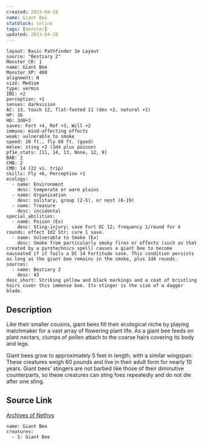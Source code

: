 ```yaml
---
created: 2023-04-28
name: Giant Bee
statblock: inline
tags: [monster]
updated: 2023-04-28
---
```

```statblock
layout: Basic Pathfinder 1e Layout
source: "Bestiary 2"
Monster_CR: 1
name: Giant Bee
Monster_XP: 400
alignment: N
size: Medium
type: vermin
INI: +2
perception: +1
senses: darkvision
AC: 13, touch 12, flat-footed 11 (dex +2, natural +1)
HP: 16
HD: 3d8+3
saves: Fort +4, Ref +3, Will +2
immune: mind-affecting effects
weak: vulnerable to smoke
speed: 20 ft., fly 60 ft. (good)
melee: sting +2 (1d4 plus poison)
pf1e_stats: [11, 14, 13, None, 12, 9]
BAB: 2
CMB: 2
CMD: 14 (22 vs. trip)
skills: Fly +6, Perception +1
ecology:
  - name: Environment
    desc: temperate or warm plains
  - name: Organisation
    desc: solitary, group (2-5), or nest (6-19)
  - name: Treasure
    desc: incidental
special_abilities:
  - name: Poison (Ex)
    desc: Sting-injury; save Fort DC 12; frequency 1/round for 4 rounds; effect 1d2 Str; cure 1 save.
  - name: Vulnerable to Smoke (Ex)
    desc: Smoke from particularly smoky fires or effects (such as that created by a pyrotechnics spell) causes a giant bee to become nauseated if it fails a DC 14 Fortitude save. This condition persists as long as the giant bee remains in the smoke, plus 1d4 rounds.
sources:
  - name: Bestiary 2
    desc: 43
desc_short: Striking yellow and black markings and a coat of bristling hairs cover this immense bee. Its stinger is the size of a dagger blade. 
```
## Description
Like their smaller cousins, giant bees fill their ecological niche by playing matchmaker for a vast array of flowering plant life. As a giant bee feeds on plant nectars, clumps of pollen attach to the coarse hairs covering its body and legs. 

Giant bees grow to approximately 5 feet in length, with a similar wingspan. These creatures weigh 60 pounds and live in their adult form for nearly 10 years. Giant bees’ stingers are not barbed like those of their diminutive counterparts, so these creatures can sting foes repeatedly and do not die after one sting.
## Source Link
[Archives of Nethys](https://aonprd.com/MonsterDisplay.aspx?ItemName=Giant%20Bee)
```encounter-table
name: Giant Bee
creatures:
  - 1: Giant Bee
```
